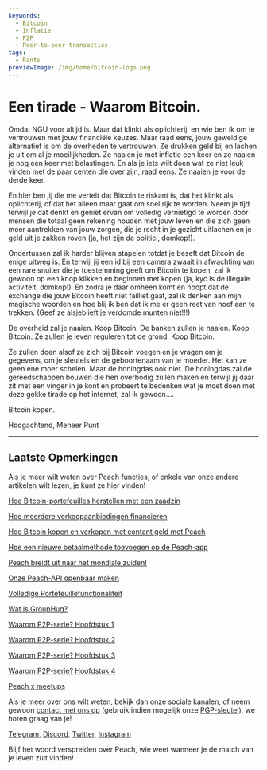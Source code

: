 ```yaml
---
keywords:
  - Bitcoin
  - Inflatie
  - P2P
  - Peer-to-peer transacties
tags:
  - Rants
previewImage: /img/home/bitcoin-logo.png
---
```


# Een tirade - Waarom Bitcoin.

Omdat NGU voor altijd is. Maar dat klinkt als oplichterij, en wie ben ik om te vertrouwen met jouw financiële keuzes.
Maar raad eens, jouw geweldige alternatief is om de overheden te vertrouwen. Ze drukken geld bij en lachen je uit om al je moeilijkheden. Ze naaien je met inflatie een keer en ze naaien je nog een keer met belastingen. En als je iets wilt doen wat ze niet leuk vinden met de paar centen die over zijn, raad eens. Ze naaien je voor de derde keer.

En hier ben jij die me vertelt dat Bitcoin te riskant is, dat het klinkt als oplichterij, of dat het alleen maar gaat om snel rijk te worden. Neem je tijd terwijl je dat denkt en geniet ervan om volledig vernietigd te worden door mensen die totaal geen rekening houden met jouw leven en die zich geen moer aantrekken van jouw zorgen, die je recht in je gezicht uitlachen en je geld uit je zakken roven (ja, het zijn de politici, domkop!).

Ondertussen zal ik harder blijven stapelen totdat je beseft dat Bitcoin de enige uitweg is.
En terwijl jij een id bij een camera zwaait in afwachting van een rare snuiter die je toestemming geeft om Bitcoin te kopen, zal ik gewoon op een knop klikken en beginnen met kopen (ja, kyc is de illegale activiteit, domkop!).
En zodra je daar omheen komt en hoopt dat de exchange die jouw Bitcoin heeft niet failliet gaat, zal ik denken aan mijn magische woorden en hoe blij ik ben dat ik me er geen reet van hoef aan te trekken.
(Geef ze alsjeblieft je verdomde munten niet!!!)

De overheid zal je naaien. Koop Bitcoin.
De banken zullen je naaien. Koop Bitcoin.
Ze zullen je leven reguleren tot de grond. Koop Bitcoin.

Ze zullen doen alsof ze zich bij Bitcoin voegen en je vragen om je gegevens, om je sleutels en de geboortenaam van je moeder. Het kan ze geen ene moer schelen. Maar de honingdas ook niet. De honingdas zal de gereedschappen bouwen die hen overbodig zullen maken en terwijl jij daar zit met een vinger in je kont en probeert te bedenken wat je moet doen met deze gekke tirade op het internet, zal ik gewoon….

Bitcoin kopen.

Hoogachtend,
Meneer Punt

---

## Laatste Opmerkingen

Als je meer wilt weten over Peach functies, of enkele van onze andere artikelen wilt lezen, je kunt ze hier vinden!

[Hoe Bitcoin-portefeuilles herstellen met een zaadzin](https://peachbitcoin.com/nl/blog/how-to-restore-peach-wallet/)

[Hoe meerdere verkoopaanbiedingen financieren](https://peachbitcoin.com/nl/blog/funding-multiple-sell-offers/)

[Hoe Bitcoin kopen en verkopen met contant geld met Peach](https://peachbitcoin.com/nl/blog/how-to-buy-and-sell-bitcoin-with-cash-using-peach/)

[Hoe een nieuwe betaalmethode toevoegen op de Peach-app](https://peachbitcoin.com/nl/blog/how-to-add-a-payment-method/)

[Peach breidt uit naar het mondiale zuiden!](https://peachbitcoin.com/nl/blog/peach-expands-to-the-global-south/)

[Onze Peach-API openbaar maken](https://peachbitcoin.com/nl/blog/making-our-peach-api-public/)

[Volledige Portefeuillefunctionaliteit](https://peachbitcoin.com/nl/blog/full-wallet-functionality/)

[Wat is GroupHug?](https://peachbitcoin.com/nl/blog/group-hug/)

[Waarom P2P-serie? Hoofdstuk 1](https://peachbitcoin.com/nl/blog/why-p2p-chapter-1/)

[Waarom P2P-serie? Hoofdstuk 2](https://peachbitcoin.com/nl/blog/why-p2p-chapter-2/)

[Waarom P2P-serie? Hoofdstuk 3](https://peachbitcoin.com/nl/blog/why-p2p-chapter-3-circular-economies/)

[Waarom P2P-serie? Hoofdstuk 4](https://peachbitcoin.com/nl/blog/why-p2p-chapter-4-chains-of-trust/)

[Peach x meetups](https://peachbitcoin.com/nl/blog/peach-for-meetups/)

Als je meer over ons wilt weten, bekijk dan onze sociale kanalen, of neem gewoon [contact met ons op](mailto:hello@peachbitcoin.com) (gebruik indien mogelijk onze [PGP-sleutel](https://keys.openpgp.org/vks/v1/by-fingerprint/48339A19645E2E53488E0E5479E1B270FACD1BD2)), we horen graag van je!

[Telegram](https://t.me/+GkOW1J-ixBBkZWRk), [Discord](https://discord.gg/ypeHz3SW54), [Twitter](https://twitter.com/peachbitcoin), [Instagram](https://instagram.com/peachbitcoin)

Blijf het woord verspreiden over Peach, wie weet wanneer je de match van je leven zult vinden!
